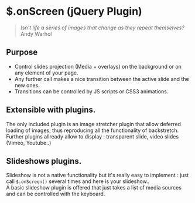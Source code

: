 $.onScreen (jQuery Plugin)
==========================

> _Isn't life a series of images that change as they repeat themselves?_  
Andy Warhol


## Purpose

* Control slides projection (Media + overlays) on the background or on any element of your page.
* Any further call makes a nice transition between the active slide and the new ones.
* Transitions can be controlled by JS scripts or CSS3 animations.

## Extensible with plugins.

The only included plugin is an image stretcher plugin that allow deferred loading of images, 
thus reproducing all the functionality of backstretch.  
Further plugins allready allow to display : transparent slide, video slides (Vimeo, Youtube..)

## Slideshows plugins.

Slideshow is not a native functionality but it's really easy to implement : just call 
`$.onScreen()` several times and here is your slideshow..  
A basic slideshow plugin is offered that just takes a list of media sources and can be 
controlled with the keyboard.

